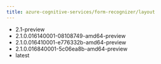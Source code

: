 ```yaml
---
title: azure-cognitive-services/form-recognizer/layout
---
```

- 2.1-preview
- 2.1.0.016140001-08108749-amd64-preview
- 2.1.0.016410001-e776332b-amd64-preview
- 2.1.0.016840001-5c06ea8b-amd64-preview
- latest
